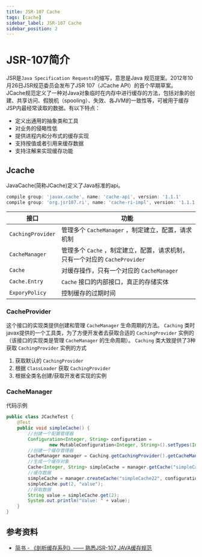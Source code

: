 ```yaml
---
title: JSR-107 Cache
tags: [cache]
sidebar_label: JSR-107 Cache
sidebar_position: 2
---
```


# JSR-107简介

JSR是`Java Specification Requests`的缩写，意思是Java 规范提案。2012年10月26日JSR规范委员会发布了JSR 107（JCache API）的首个早期草案。
JCache规范定义了一种对Java对象临时在内存中进行缓存的方法，包括对象的创建、共享访问、假脱机（spooling）、失效、各JVM的一致性等，可被用于缓存JSP内最经常读取的数据。有以下特点：
* 定义出通用的抽象类和工具
* 对业务的侵略性低
* 提供进程内和分布式的缓存实现
* 支持按值或者引用来缓存数据
* 支持注解来实现缓存功能

## Jcache

JavaCache(简称JCache)定义了Java标准的api。

```groovy
compile group: 'javax.cache', name: 'cache-api', version: '1.1.1'
compile group: 'org.jsr107.ri', name: 'cache-ri-impl', version: '1.1.1'
```

| 接口  |	功能    |
| --- | --- |
|   `CachingProvider` |	管理多个 `CacheManager` ，制定建立，配置，请求机制  |
|   `CacheManager`    |	管理多个 `Cache` ，制定建立，配置，请求机制，只有一个对应的 `CacheProvider`    |
|   `Cache`   |	对缓存操作，只有一个对应的 `CacheManager`  |
|   `Cache.Entry` |	`Cache` 接口的内部接口，真正的存储实体 |
|   `ExporyPolicy`    |	控制缓存的过期时间  |

### CacheProvider

这个接口的实现类提供创建和管理 `CacheManager` 生命周期的方法。
`Caching` 类时javax提供的一个工具类，为了方便开发者去获取合适的 `CachingProvider` 实例的（该接口的实现类是管理 `CacheManager` 的生命周期）。
`Caching` 类大致提供了3种获取 `CachingProvider` 实例的方式
1. 获取默认的 `CachingProvider` 
2. 根据 `ClassLoader` 获取 `CachingProvider` 
3. 根据全类名创建/获取开发者实现的实例

### CacheManager

代码示例
```java
public class JCacheTest {
    @Test
    public void simpleCache() {
        //创建一个配置管理器
        Configuration<Integer, String> configuration =
                new MutableConfiguration<Integer, String>().setTypes(Integer.class, String.class);
        //创建一个缓存管理器
        CacheManager manager = Caching.getCachingProvider().getCacheManager();
        //生成一个缓存对象
        Cache<Integer, String> simpleCache = manager.getCache("simpleCache22");
        //缓存数据
        simpleCache = manager.createCache("simpleCache22", configuration);
        simpleCache.put(2, "value");
        //获取数据
        String value = simpleCache.get(2);
        System.out.println("Value: " + value);
    }
}
```

## 参考资料

* [简书 - 《剖析缓存系列》—— 熟悉JSR-107 JAVA缓存规范](https://www.jianshu.com/p/f6a1eae03efb)
